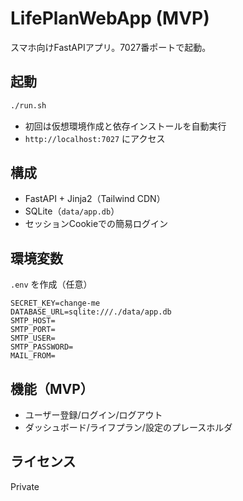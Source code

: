 # LifePlanWebApp (MVP)

スマホ向けFastAPIアプリ。7027番ポートで起動。

## 起動
```bash
./run.sh
```
- 初回は仮想環境作成と依存インストールを自動実行
- `http://localhost:7027` にアクセス

## 構成
- FastAPI + Jinja2（Tailwind CDN）
- SQLite（`data/app.db`）
- セッションCookieでの簡易ログイン

## 環境変数
`.env` を作成（任意）
```
SECRET_KEY=change-me
DATABASE_URL=sqlite:///./data/app.db
SMTP_HOST=
SMTP_PORT=
SMTP_USER=
SMTP_PASSWORD=
MAIL_FROM=
```

## 機能（MVP）
- ユーザー登録/ログイン/ログアウト
- ダッシュボード/ライフプラン/設定のプレースホルダ

## ライセンス
Private

